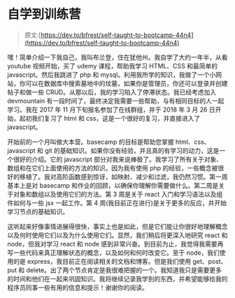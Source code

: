 # 自学到训练营

> 原文:[https://dev.to/bfrest/self-taught-to-bootcamp-44n4](https://dev.to/bfrest/self-taught-to-bootcamp-44n4)

嘿！简单介绍一下我自己，我叫布兰登，住在犹他州。我自学了大约一年半，从看 youtube 视频开始，买了 udemy 课程，帮助我学习 HTML、CSS 和最简单的 javascript。然后我跳进了 php 和 mysql。利用我所学的知识，我做了一个小网站，你可以在数据库中搜索墓地中的坟墓，如果你是管理员，你还可以登录并创建帖子和做一些 CRUD。从那以后，我的学习陷入了停滞状态。我已经考虑加入 devmountain 有一段时间了，最终决定我需要一些帮助，与有相同目标的人一起学习。我在 2017 年 11 月下旬报名参加了在线群组，并于 2018 年 3 月 26 日开始，起初我们复习了 html 和 css，这是一个很好的复习，并直接进入了 javascript。

开始前的一个月叫做大本营。basecamp 的目标是帮助您掌握 html、css、javascript 和 git 的基础知识。如果你没有经验，并且真的有学习的动力，这是一个很好的介绍。它的 javascript 部分对我来说棒极了。我学习了所有关于对象、数组和在它们上面使用的方法的知识。因为我有使用 php 的经验，一些概念被很好的移植了。我对高阶函数感到惊讶，如映射、减少和过滤，我仍然习惯。第一周基本上是对 basecamp 和作业的回顾，以确保你理解你需要做什么。第二周是关于对象和数组以及使用它们的方法。第 3 周是关于 react 入门和学习语法以及组件如何与一些 jsx 一起工作。第 4 周(我目前正在进行)是关于更多的反应，并开始学习节点的基础知识。

这听起来好像事情进展得很快，事实上也是如此，但是它们能让你很好地理解概念以及何时使用它们以及为什么使用它们。显然，我们稍后将更深入地研究 react 和 node，但我对学习 react 和 node 感到非常兴奋。到目前为止，我觉得我需要再写一些代码来真正理解状态的概念，以及如何和何时改变它。至于 node，我们使用的是 express，我目前正在阅读相关的文档和博客。但是我们使用 get、post、put 和 delete。出了两个节点肯定是我很难把握的一个。我知道我只是需要更多的时间和他们在一起来巩固知识。我将继续记录我学到的东西，并希望能够给我的程序员同事一些有用的信息和提示！谢谢你的阅读。